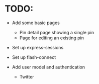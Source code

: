 # TODO:
- Add some basic pages
  - Pin detail page showing a single pin
  - Page for editing an existing pin

- Set up express-sessions
- Set up flash-connect
- Add user model and authentication
  - Twitter
